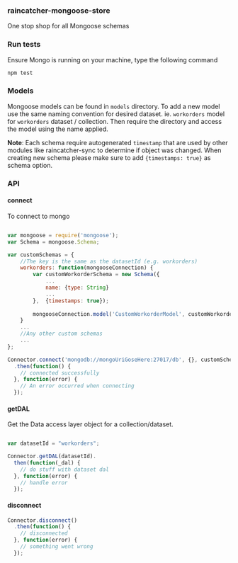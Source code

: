 ### raincatcher-mongoose-store


One stop shop for all Mongoose schemas 

### Run tests

Ensure Mongo is running on your machine, type the following command

```bash
npm test
```

### Models

Mongoose models can be found in `models` directory. To add a new model use the same naming convention for desired dataset. ie. `workorders` model for `workorders` dataset / collection. Then require the directory and access the model using the name applied.

**Note**: Each schema require autogenerated `timestamp` that are used by other modules like raincatcher-sync to determine if object was changed. When creating new schema please make sure to add `{timestamps: true}` as schema option.

### API

#### connect

To connect to mongo


```javascript

var mongoose = require('mongoose');
var Schema = mongoose.Schema;

var customSchemas = {
    //The key is the same as the datasetId (e.g. workorders)
    workorders: function(mongooseConnection) {
        var customWorkorderSchema = new Schema({
            ...
            name: {type: String}
            ...
        },  {timestamps: true});
        
        mongooseConnection.model('CustomWorkorderModel', customWorkorderSchema);
    }
    ... 
    //Any other custom schemas
    ...
};

Connector.connect('mongodb://mongoUriGoseHere:27017/db', {}, customSchemas)
  .then(function() {
    // connected successfully
  }, function(error) {
    // An error occurred when connecting
  });
```

#### getDAL

Get the Data access layer object for a collection/dataset.

```javascript

var datasetId = "workorders";

Connector.getDAL(datasetId).
  then(function(_dal) {
    // do stuff with dataset dal
  }, function(error) {
    // handle error
  });
```

#### disconnect

```javascript
Connector.disconnect()
  .then(function() {
    // disconnected
  }, function(error) {
    // something went wrong
  });
```
